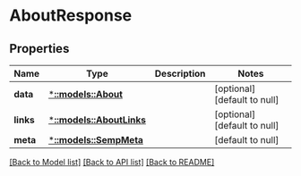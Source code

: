 # AboutResponse

## Properties
Name | Type | Description | Notes
------------ | ------------- | ------------- | -------------
**data** | [***::models::About**](About.md) |  | [optional] [default to null]
**links** | [***::models::AboutLinks**](AboutLinks.md) |  | [optional] [default to null]
**meta** | [***::models::SempMeta**](SempMeta.md) |  | [default to null]

[[Back to Model list]](../README.md#documentation-for-models) [[Back to API list]](../README.md#documentation-for-api-endpoints) [[Back to README]](../README.md)



